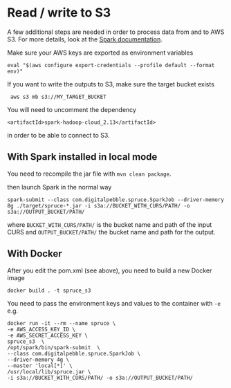 # Read / write to S3

A few additional steps are needed in order to process data from and to AWS S3. For more details, look at the 
[Spark documentation](https://spark.apache.org/docs/latest/cloud-integration.html).

Make sure your AWS keys are exported as environment variables

```
eval "$(aws configure export-credentials --profile default --format env)"
```

If you want to write the outputs to S3, make sure the target bucket exists 

```
 aws s3 mb s3://MY_TARGET_BUCKET
```

You will need to uncomment the dependency

`<artifactId>spark-hadoop-cloud_2.13</artifactId>`

in order to be able to connect to S3.

## With Spark installed in local mode

You need to recompile the jar file with `mvn clean package`.

then launch Spark in the normal way

```
spark-submit --class com.digitalpebble.spruce.SparkJob --driver-memory 8g ./target/spruce-*.jar -i s3a://BUCKET_WITH_CURS/PATH/ -o s3a://OUTPUT_BUCKET/PATH/
```

where `BUCKET_WITH_CURS/PATH/` is the bucket name and path of the input CURS and `OUTPUT_BUCKET/PATH/` the bucket name and path for the output.

## With Docker

After you edit the pom.xml (see above), you need to build a new Docker image

`docker build . -t spruce_s3`

You need to pass the environment keys and values to the container with `-e` e.g.

```
docker run -it --rm --name spruce \
-e AWS_ACCESS_KEY_ID \
-e AWS_SECRET_ACCESS_KEY \
spruce_s3  \
/opt/spark/bin/spark-submit  \
--class com.digitalpebble.spruce.SparkJob \
--driver-memory 4g \
--master 'local[*]' \
/usr/local/lib/spruce.jar \
-i s3a://BUCKET_WITH_CURS/PATH/ -o s3a://OUTPUT_BUCKET/PATH/
```